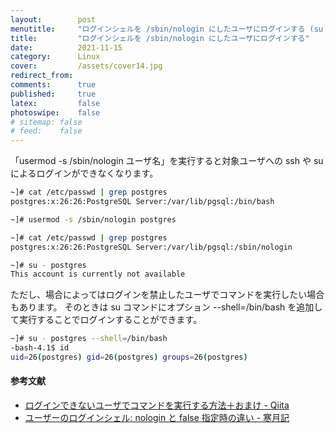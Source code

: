 ```yaml
---
layout:        post
menutitle:     "ログインシェルを /sbin/nologin にしたユーザにログインする (su --shell=/bin/bash)"
title:         "ログインシェルを /sbin/nologin にしたユーザにログインする"
date:          2021-11-15
category:      Linux
cover:         /assets/cover14.jpg
redirect_from:
comments:      true
published:     true
latex:         false
photoswipe:    false
# sitemap: false
# feed:    false
---
```


「usermod -s /sbin/nologin ユーザ名」を実行すると対象ユーザへの ssh や su によるログインができなくなります。

```bash
~]# cat /etc/passwd | grep postgres
postgres:x:26:26:PostgreSQL Server:/var/lib/pgsql:/bin/bash

~]# usermod -s /sbin/nologin postgres

~]# cat /etc/passwd | grep postgres
postgres:x:26:26:PostgreSQL Server:/var/lib/pgsql:/sbin/nologin

~]# su - postgres
This account is currently not available
```

ただし、場合によってはログインを禁止したユーザでコマンドを実行したい場合もあります。
そのときは su コマンドにオプション --shell=/bin/bash を追加して実行することでログインすることができます。

```bash
~]# su - postgres --shell=/bin/bash
-bash-4.1$ id
uid=26(postgres) gid=26(postgres) groups=26(postgres)
```

#### 参考文献
- [ログインできないユーザでコマンドを実行する方法＋おまけ - Qiita](https://qiita.com/riekure/items/27e07258a5a3ac4bd3fa)
- [ユーザーのログインシェル: nologin と false 指定時の違い - 寒月記](https://web.archive.org/web/20210125190926/https://www.kangetsu121.work/entry/2020/06/30/014759)
